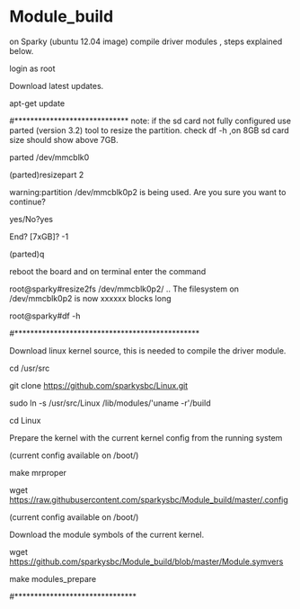 # Module_build

on Sparky (ubuntu 12.04 image) compile driver modules , steps explained below.

login as root

Download latest updates.

apt-get update

#*****************************
note: if the sd card not fully configured use parted (version 3.2) tool to resize the partition.
check df -h ,on 8GB sd card size should show above 7GB.

parted /dev/mmcblk0

(parted)resizepart 2

warning:partition /dev/mmcblk0p2 is being used. Are you sure you want to continue?

yes/No?yes

End? [7xGB]? -1

(parted)q

reboot the board and on terminal enter the command

root@sparky#resize2fs /dev/mmcblk0p2/
..
The filesystem on /dev/mmcblk0p2 is now  xxxxxx blocks long

root@sparky#df -h

#***********************************************


Download linux kernel source, this is needed to compile the driver module.

cd /usr/src

git clone https://github.com/sparkysbc/Linux.git

sudo ln -s /usr/src/Linux /lib/modules/'uname -r'/build

cd Linux

Prepare the kernel with the current kernel config from the running system

(current config available on /boot/)

make mrproper 

wget https://raw.githubusercontent.com/sparkysbc/Module_build/master/.config

(current config available on /boot/)

Download the module symbols of the current kernel.

wget https://github.com/sparkysbc/Module_build/blob/master/Module.symvers

make modules_prepare

#*******************************                                                                          
